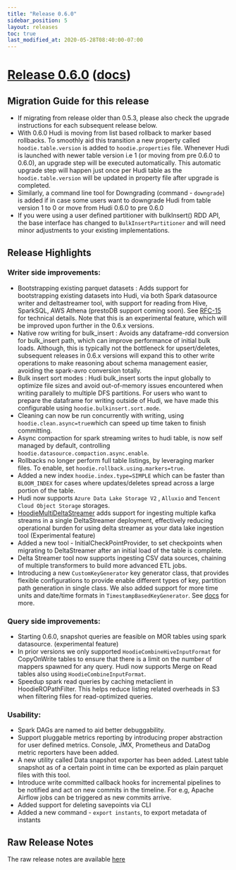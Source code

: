 ```yaml
---
title: "Release 0.6.0"
sidebar_position: 5
layout: releases
toc: true
last_modified_at: 2020-05-28T08:40:00-07:00
---
```

# [Release 0.6.0](https://github.com/apache/hudi/releases/tag/release-0.6.0) ([docs](/docs/quick-start-guide))

## Migration Guide for this release
 - If migrating from release older than 0.5.3, please also check the upgrade instructions for each subsequent release below.
 - With 0.6.0 Hudi is moving from list based rollback to marker based rollbacks. To smoothly aid this transition a 
 new property called `hoodie.table.version` is added to `hoodie.properties` file. Whenever Hudi is launched with 
 newer table version i.e 1 (or moving from pre 0.6.0 to 0.6.0), an upgrade step will be executed automatically. 
 This automatic upgrade step will happen just once per Hudi table as the `hoodie.table.version` will be updated in property file after upgrade is completed.
 - Similarly, a command line tool for Downgrading (command - `downgrade`) is added if in case some users want to downgrade Hudi from table version 1 to 0 or move from Hudi 0.6.0 to pre 0.6.0
 - If you were using a user defined partitioner with bulkInsert() RDD API, the base interface has changed to `BulkInsertPartitioner` and will need minor adjustments to your existing implementations.
 
## Release Highlights

### Writer side improvements:
  - Bootstrapping existing parquet datasets :  Adds support for bootstrapping existing datasets into Hudi, via both Spark datasource writer and 
     deltastreamer tool, with support for reading from Hive, SparkSQL, AWS Athena (prestoDB support coming soon). See [RFC-15](https://cwiki.apache.org/confluence/display/HUDI/RFC+-+15%3A+HUDI+File+Listing+and+Query+Planning+Improvements) for technical details. 
     Note that this is an experimental feature, which will be improved upon further in the 0.6.x versions.
  - Native row writing for bulk_insert : Avoids any dataframe-rdd conversion for bulk_insert path, which can improve performance of initial bulk loads.
      Although, this is typically not the bottleneck for upsert/deletes, subsequent releases in 0.6.x versions will expand this to other write operations
      to make reasoning about schema management easier, avoiding the spark-avro conversion totally.
  - Bulk insert sort modes : Hudi bulk_insert sorts the input globally to optimize file sizes and avoid out-of-memory issues encountered when writing parallely to multiple DFS partitions. 
     For users who want to prepare the dataframe for writing outside of Hudi, we have made this configurable using `hoodie.bulkinsert.sort.mode`.
  - Cleaning can now be run concurrently with writing, using `hoodie.clean.async=true`which can speed up time taken to finish committing.
  - Async compaction for spark streaming writes to hudi table, is now self managed by default, controlling `hoodie.datasource.compaction.async.enable`.
  - Rollbacks no longer perform full table listings, by leveraging marker files. To enable, set `hoodie.rollback.using.markers=true`.
  - Added a new index `hoodie.index.type=SIMPLE` which can be faster than `BLOOM_INDEX` for cases where updates/deletes spread across a large portion of the table.   
  - Hudi now supports `Azure Data Lake Storage V2` , `Alluxio` and `Tencent Cloud Object Storage` storages.
  - [HoodieMultiDeltaStreamer](https://hudi.apache.org/docs/writing_data#multitabledeltastreamer) adds support for ingesting multiple kafka streams in a single DeltaStreamer deployment, effectively reducing operational burden for using delta streamer 
    as your data lake ingestion tool (Experimental feature)
  - Added a new tool - InitialCheckPointProvider, to set checkpoints when migrating to DeltaStreamer after an initial load of the table is complete.
  - Delta Streamer tool now supports ingesting CSV data sources, chaining of multiple transformers to build more advanced ETL jobs.
  - Introducing a new `CustomKeyGenerator` key generator class, that provides flexible configurations to provide enable different types of key, partition path generation in  single class.
    We also added support for more time units and date/time formats in `TimestampBasedKeyGenerator`. See [docs](https://hudi.apache.org/docs/writing_data#key-generation) for more.

### Query side improvements:
  - Starting 0.6.0, snapshot queries are feasible on MOR tables using spark datasource. (experimental feature)
  - In prior versions we only supported `HoodieCombineHiveInputFormat` for CopyOnWrite tables to ensure that there is a limit on the number of mappers spawned for
    any query. Hudi now supports Merge on Read tables also using `HoodieCombineInputFormat`.
  - Speedup spark read queries by caching metaclient in HoodieROPathFilter. This helps reduce listing related overheads in S3 when filtering files for read-optimized queries. 

### Usability:
  - Spark DAGs are named to aid better debuggability.
  - Support pluggable metrics reporting by introducing proper abstraction for user defined metrics. Console, JMX, Prometheus and DataDog metric reporters have been added.
  - A new utility called Data snapshot exporter has been added. Latest table snapshot as of a certain point in time can be exported as plain parquet files with this tool.
  - Introduce write committed callback hooks for incremental pipelines to be notified and act on new commits in the timeline. For e.g, Apache Airflow jobs can be triggered
    as new commits arrive.
  - Added support for deleting savepoints via CLI
  - Added a new command - `export instants`, to export metadata of instants

## Raw Release Notes
   The raw release notes are available [here](https://issues.apache.org/jira/secure/ReleaseNote.jspa?projectId=12322822&version=12346663)
